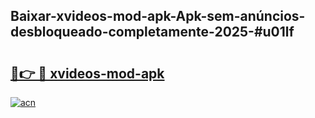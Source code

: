 ## Baixar-xvideos-mod-apk-Apk-sem-anúncios-desbloqueado-completamente-2025-#u01lf

# <h2><a href="https://ainizakaria.my?title=xvideos-mod-apk&ref=20M">🔗👉 🔴 xvideos-mod-apk</a></h2>

[![acn](https://github.com/user-attachments/assets/0f9c940e-d8b0-45ae-aac7-cd30a18b3e1c)](https://ainizakaria.my?title=xvideos-mod-apk&ref=20M)


